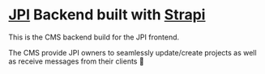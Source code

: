 # [JPI](https://github.com/itsramiel/jpi-frontend) Backend built with [Strapi](https://strapi.io/)

This is the CMS backend build for the JPI frontend.

The CMS provide JPI owners to seamlessly update/create projects as well as receive messages from their clients 🚀
